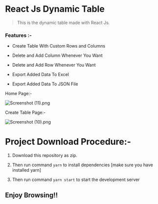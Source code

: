 # React Js Dynamic Table


> This is the dynamic table made with React Js.

### Features :-

- Create Table With Custom Rows and Columns

- Delete and Add Column Whenever You Want

- Delete and Add Row Whenever You Want 

- Export Added Data To Excel

- Export Added Data To JSON File


Home Page:-

![Screenshot (11).png](https://cdn.hashnode.com/res/hashnode/image/upload/v1622624348934/6brxf9PO0S.png)


Create Table Page:-

![Screenshot (10).png](https://cdn.hashnode.com/res/hashnode/image/upload/v1622624373181/2uNMpa1c4.png)

# Project Download Procedure:-

1.  Download this repository as zip.

2. Then run command 
``` yarn ``` 
to install dependencies [make sure you have installed yarn]


3. Then run command 
``` yarn start ``` 
to start the development server

## Enjoy Browsing!!
 



